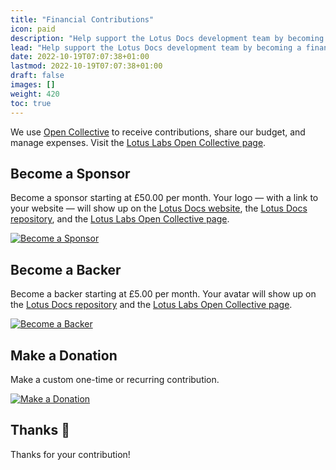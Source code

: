 ```yaml
---
title: "Financial Contributions"
icon: paid
description: "Help support the Lotus Docs development team by becoming a financial contributor."
lead: "Help support the Lotus Docs development team by becoming a financial contributor."
date: 2022-10-19T07:07:38+01:00
lastmod: 2022-10-19T07:07:38+01:00
draft: false
images: []
weight: 420
toc: true
---
```


We use [Open Collective](https://opencollective.com/) to receive contributions, share our budget, and manage expenses. Visit the [Lotus Labs Open Collective page](https://opencollective.com/lotuslabs).

## Become a Sponsor

Become a sponsor starting at £50.00 per month. Your logo — with a link to your website — will show up on the [Lotus Docs website](https://lotusdocs.dev/), the [Lotus Docs repository](https://github.com/colinwilson/lotusdocs), and the [Lotus Labs Open Collective page](https://opencollective.com/lotuslabs).

[![Become a Sponsor](https://res.cloudinary.com/lotuslabs/image/upload/v1671243112/Lotus%20Docs/images/oc_contribute_button_fnlcto.webp)](https://opencollective.com/lotuslabs/contribute/sponsor-46767/checkout)

## Become a Backer

Become a backer starting at £5.00 per month. Your avatar will show up on the [Lotus Docs repository](https://github.com/colinwilson/lotusdocs) and the [Lotus Labs Open Collective page](https://opencollective.com/lotuslabs).

[![Become a Backer](https://res.cloudinary.com/lotuslabs/image/upload/v1671243112/Lotus%20Docs/images/oc_contribute_button_fnlcto.webp)](https://opencollective.com/lotuslabs/contribute/backer-46766/checkout)

## Make a Donation

Make a custom one-time or recurring contribution.

[![Make a Donation](https://res.cloudinary.com/lotuslabs/image/upload/v1671243112/Lotus%20Docs/images/oc_contribute_button_fnlcto.webp)](https://opencollective.com/lotuslabs/donate)

## Thanks :green_heart:

Thanks for your contribution!
